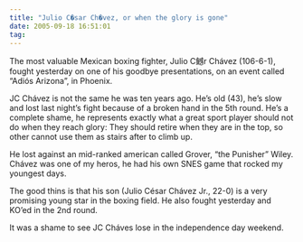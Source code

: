 ```yaml
---
title: "Julio C�sar Ch�vez, or when the glory is gone"
date: 2005-09-18 16:51:01
tag: 
---
```

<p>The most valuable Mexican boxing fighter, Julio C鳡r Chávez
(106-6-1), fought yesterday on one of his goodbye presentations, on an
event called &#8220;Adiós Arizona&#8221;, in Phoenix.</p>
<p>JC Chávez
is not the same he was ten years ago. He&#8217;s old (43), he&#8217;s slow and
lost last night&#8217;s fight because of a broken hand in the 5th round. He&#8217;s
a complete shame, he represents exactly what a great sport player
should not do when they reach glory: They should retire when they are
in the top, so other cannot use them as stairs after to climb up.</p>
<p>He
lost against an mid-ranked american called Grover, &#8220;the Punisher&#8221;
Wiley. Chávez was one of my heros, he had his own SNES game that rocked
my youngest days.</p>
<p>The good thins is that his son
(Julio César Chávez Jr., 22-0) is a very promising young star in the
boxing field. He also fought yesterday and KO&#8217;ed in the 2nd round.</p>
<p>It was a shame to see JC Cháves lose in the independence day weekend. </p>
<br/><br/>
